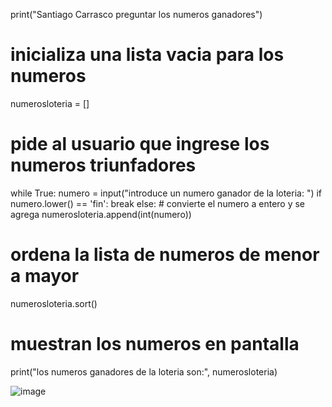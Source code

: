 print("Santiago Carrasco preguntar los numeros ganadores")

# inicializa una lista vacia para los numeros
numerosloteria = []

# pide al usuario que ingrese los numeros triunfadores
while True:
    numero = input("introduce un numero ganador de la loteria: ")
    if numero.lower() == 'fin':
        break
    else:
        # convierte el numero a entero y se agrega
        numerosloteria.append(int(numero))

# ordena la lista de numeros de menor a mayor
numerosloteria.sort()

#  muestran los numeros en pantalla
print("los numeros ganadores de la loteria son:", numerosloteria)

![image](https://github.com/user-attachments/assets/ee44f402-ca4f-4f16-bad9-bfb847b943ef)
